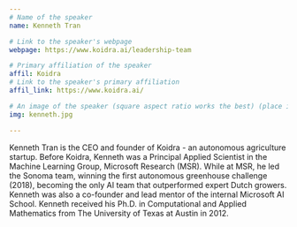 ```yaml
---
# Name of the speaker
name: Kenneth Tran

# Link to the speaker's webpage
webpage: https://www.koidra.ai/leadership-team

# Primary affiliation of the speaker
affil: Koidra
# Link to the speaker's primary affiliation
affil_link: https://www.koidra.ai/

# An image of the speaker (square aspect ratio works the best) (place in the `assets/img/speakers` directory)
img: kenneth.jpg

---
```


<!-- Whatever you write below will show up as the speaker's bio -->

Kenneth Tran is the CEO and founder of Koidra - an autonomous agriculture startup. Before Koidra, Kenneth was a Principal Applied Scientist in the Machine Learning Group, Microsoft Research (MSR). While at MSR, he led the Sonoma team, winning the first autonomous greenhouse challenge (2018), becoming the only AI team that outperformed expert Dutch growers. Kenneth was also a co-founder and lead mentor of the internal Microsoft AI School. Kenneth received his Ph.D. in Computational and Applied Mathematics from The University of Texas at Austin in 2012. 
